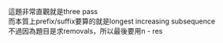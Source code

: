 這題非常直觀就是three pass\
而本質上prefix/suffix要算的就是longest increasing subsequence\
不過因為題目是求removals，所以最後要用n - res